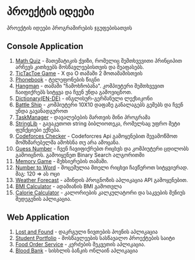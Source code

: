 # პროექტის იდეები

პროექტის იდეები პროგრამირების ჯგუფებისათვის

## Console Application

1. [Math Quiz](MathQuiz/MathQuiz.md) - მათემატიკის ქვიზი, რომელიც შემთხვევითი პრინციპით არჩევს კითხვებს მოსწავლეებისთვის და შეაფასებს.
2. [TicTacToe Game](TicTacToe/TicTacToe.md) - X და O თამაში 2 მოთამაშისთვის
3. [Phonebook](https://help.github.com/en/github/writing-on-github/basic-writing-and-formatting-syntax#links) - ტელეფონების წიგნი
4. [Hangman](Hangman/Hangman.md) - თამაში "ჩამოხჩობანა". კომპიუტერი შემთხვევით ჩაიფიქრებს სიტყვა და ჩვენ უნდა გამოვიცნოთ.
5. [Dictionary(EN-DE)](Dictionary/Dictionary.md) - ინგლისურ-გერმანული ლექსიკონი
6. [Battle Ship](BattleShip/BattleShip.md) - კომპიუტერი 10X10 დაფაზე განალაგებს გემებს და ჩვენ უნდა გავანადგუროთ
7. [TaskManager](https://help.github.com/en/github/writing-on-github/basic-writing-and-formatting-syntax#links) - დავალებების მართვის მინი პროგრამა
8. [StringLib](https://help.github.com/en/github/writing-on-github/basic-writing-and-formatting-syntax#links) - გავაკეთოთ string ბიბლიოთეკა, რომელსაც უფრო მეტი ფუნქციები ექნება.
9. [Codeforces Checker](https://help.github.com/en/github/writing-on-github/basic-writing-and-formatting-syntax#links) - Codeforcres Api გამოყენებით შევამოწმოთ მომხმარებელმა ამოხსნა თუ არა ამოცანა.
10. [Guess Number](https://help.github.com/en/github/writing-on-github/basic-writing-and-formatting-syntax#links) - ჩვენ ჩავიფიქრებთ რიცხვს და კომპიუტერი ცდილობს გამოიცნოს. გამოიყენეთ Binary Search ალგორითმი
11. [Memory Game](MemoryGame/memory-game.md) - მეხსიერების თამაში.
12. [Number to Word](https://help.github.com/en/github/writing-on-github/basic-writing-and-formatting-syntax#links) - მოცემულია მთელი რიცხვი ჩავწეროთ სიტყვიერად. მაგ: 120 => ას ოცი
13. [Weather Forecast](https://help.github.com/en/github/writing-on-github/basic-writing-and-formatting-syntax#links) - ამინდის პროგნოზის აპლიკაცია API გამოყენებით.
14. [BMI Calculator](https://bit.ly) - ადამიანის BMI გამოთვლა
15. [Calorie Calculator](https://bit.ly) - კალორიების კალკულატორი და საკვების მენიუს შედეგენის აპლიკაცია.

## Web Application

1. [Lost and Found](https://help.github.com/en/github/writing-on-github/basic-writing-and-formatting-syntax#links) - დაკრგული ნივთების პოვნის აპლიკაცია
2. [Student Portfolio](https://help.github.com/en/github/writing-on-github/basic-writing-and-formatting-syntax#links) - მოსწავლეების სასწავალო პროექტების საიტი
3. [Food Order Service](FoodOrderService/Description.md) - კერძების შეკვეთის აპლიკაცია.
4. [Blood Bank](https://bit.ly) - სისხლის ბანკის ონლაინ აპლიკაცია
